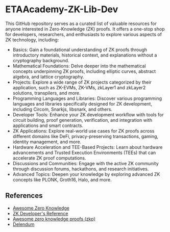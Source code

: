 # ETAAcademy-ZK-Lib-Dev

This GitHub repository serves as a curated list of valuable resources for anyone interested in Zero-Knowledge (ZK) proofs. It offers a one-stop shop for developers, researchers, and enthusiasts to explore various aspects of ZK technology, including:

- Basics: Gain a foundational understanding of ZK proofs through introductory materials, historical context, and explanations without a cryptography background.
- Mathematical Foundations: Delve deeper into the mathematical concepts underpinning ZK proofs, including elliptic curves, abstract algebra, and lattice cryptography.
- Projects: Explore a wide range of ZK projects categorized by their application, such as ZK-EVMs, ZK-VMs, zkLayer1 and zkLayer2 solutions, transpilers, and more.
- Programming Languages and Libraries: Discover various programming languages and libraries specifically designed for ZK development, including Circom, Snarkjs, libsnark, and others.
- Developer Tools: Enhance your ZK development workflow with tools for circuit building, proof generation, verification, and integration with applications and smart contracts.
- ZK Applications: Explore real-world use cases for ZK proofs across different domains like DeFi, privacy-preserving transactions, gaming, identity management, and more.
- Hardware Acceleration and TEE-Based Projects: Learn about hardware advancements and Trusted Execution Environments (TEEs) that can accelerate ZK proof computations.
- Discussions and Communities: Engage with the active ZK community through discussion forums, hackathons, and research initiatives.
- Advanced Topics: Deepen your knowledge by exploring advanced ZK concepts like PLONK, Groth16, Halo, and more.

## References

- [Awesome Zero Knowledge](https://github.com/ventali/awesome-zk/tree/main)
- [ZK Developer's Reference](https://www.zkoss.org/wiki/ZK_Developer%27s_Reference/Overture/Extensions)
- [Awesome zero knowledge proofs (zkp)](https://github.com/matter-labs/awesome-zero-knowledge-proofs)
- [Delendum](https://github.com/delendum-xyz)
